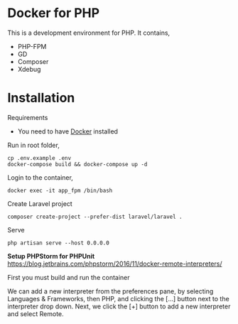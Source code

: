 # Docker for PHP

This is a development environment for PHP.
It contains,
- PHP-FPM
- GD
- Composer
- Xdebug

# Installation
Requirements
- You need to have [Docker](https://docs.docker.com/engine/installation/) installed

Run in root folder,
~~~~
cp .env.example .env
docker-compose build && docker-compose up -d
~~~~

Login to the container,
~~~~
docker exec -it app_fpm /bin/bash
~~~~

Create Laravel project
~~~~
composer create-project --prefer-dist laravel/laravel .
~~~~

Serve
~~~~
php artisan serve --host 0.0.0.0
~~~~

**Setup PHPStorm for PHPUnit**
<https://blog.jetbrains.com/phpstorm/2016/11/docker-remote-interpreters/>

First you must build and run the container

We can add a new interpreter from the preferences pane, by selecting Languages & Frameworks, then PHP, and clicking the […] button next to the interpreter drop down. Next, we click the [+] button to add a new interpreter and select Remote.
